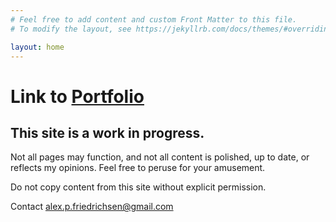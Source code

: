 ```yaml
---
# Feel free to add content and custom Front Matter to this file.
# To modify the layout, see https://jekyllrb.com/docs/themes/#overriding-theme-defaults

layout: home
---
```

# Link to [Portfolio](https://honestafblog.com/Portfolio)


## This site is a work in progress. 
Not all pages may function, and not all content is polished, up to date, or reflects my opinions. 
Feel free to peruse for your amusement.

Do not copy content from this site without explicit permission.

Contact alex.p.friedrichsen@gmail.com
